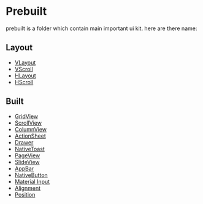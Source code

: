 # Prebuilt
prebuilt is a folder which contain main important ui kit.
here are there name:
## Layout
- [VLayout](/Doc/prebuilt/VLayout.md)
- [VScroll](/Doc/prebuilt/VScroll.md)
- [HLayout](/Doc/prebuilt/HLayout.md)
- [HScroll](/Doc/prebuilt/HScroll.md)
## Built

- [GridView](/Doc/prebuilt/GridView.md)
- [ScrollView](/Doc/prebuilt/ScrollView.md)
- [ColumnView](/Doc/prebuilt/ColumnView.md)
- [ActionSheet](/Doc/prebuilt/ActionSheet.md)
- [Drawer](/Doc/prebuilt/Drawer.md)
- [NativeToast](/Doc/prebuilt/NativeToast.md)
- [PageView](/Doc/prebuilt/PageView.md)
- [SlideView](/Doc/prebuilt/SlideView.md)
- [AppBar](/Doc/prebuilt/AppBar.md)
- [NativeButton](/Doc/prebuilt/NativeButton.md)
- [Material Input](/Doc/prebuilt/MaterialInput.md)
- [Alignment](/Doc/prebuilt/Alignment.md)
- [Position](/Doc/prebuilt/Position.md)